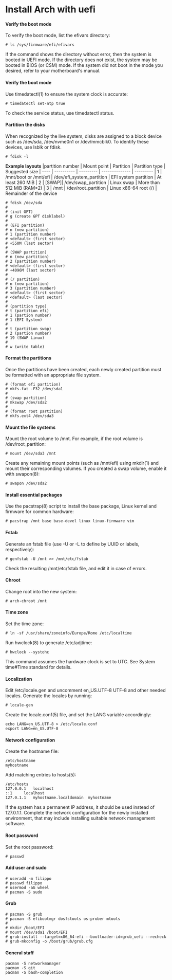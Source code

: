 # Install Arch with uefi

#### Verify the boot mode
To verify the boot mode, list the efivars directory:
```
# ls /sys/firmware/efi/efivars
```
If the command shows the directory without error, then the system is booted in UEFI mode. If the directory does not exist, the system may be booted in BIOS (or CSM) mode. If the system did not boot in the mode you desired, refer to your motherboard's manual.

#### Verify the boot mode
Use timedatectl(1) to ensure the system clock is accurate:
```
# timedatectl set-ntp true
```
To check the service status, use timedatectl status.

#### Partition the disks
When recognized by the live system, disks are assigned to a block device such as /dev/sda, /dev/nvme0n1 or /dev/mmcblk0. To identify these devices, use lsblk or fdisk.
```
# fdisk -l
```
**Example layouts**
|partition number | Mount point | Partition | Partition type | Suggested size
| ---- | ----------  | --------- | -------------- | --------- 
| 1 | /mnt/boot or /mnt/efi |	/dev/efi_system_partition	| EFI system partition |	At least 260 MiB
| 2 | [SWAP]| /dev/swap_partition	| Linux swap	| More than 512 MiB (RAM*2)
| 3 | /mnt |	/dev/root_partition	| Linux x86-64 root (/)	| Remainder of the device

```
# fdisk /dev/sda
#
# (init GPT)
# g (create GPT disklabel)
#
# (EFI partition)
# n (new partition)
# 1 (partition number)
# <default> (first sector)
# +550M (last sector)
#
# (SWAP partition)
# n (new partition)
# 2 (partition number)
# <default> (first sector)
# +4096M (last sector)
#
# (/ partition)
# n (new partition)
# 3 (partition number)
# <default> (first sector)
# <default> (last sector)
#
# (partition type)
# t (partition efi)
# 1 (partion number)
# 1 (EFI System)
#
# t (partition swap)
# 2 (partion number)
# 19 (SWAP Linux)
# 
# w (write table)
```

#### Format the partitions
Once the partitions have been created, each newly created partition must be formatted with an appropriate file system. 
```
# (format efi partition)
# mkfs.fat -F32 /dev/sda1
#
# (swap partition)
# mkswap /dev/sda2
# 
# (format root partition)
# mkfs.ext4 /dev/sda3
```

#### Mount the file systems
Mount the root volume to /mnt. For example, if the root volume is /dev/root_partition:
```
# mount /dev/sda3 /mnt
```
Create any remaining mount points (such as /mnt/efi) using mkdir(1) and mount their corresponding volumes.
If you created a swap volume, enable it with swapon(8):
```
# swapon /dev/sda2
```

#### Install essential packages
Use the pacstrap(8) script to install the base package, Linux kernel and firmware for common hardware:
```
# pacstrap /mnt base base-devel linux linux-firmware vim
```

#### Fstab
Generate an fstab file (use -U or -L to define by UUID or labels, respectively):
```
# genfstab -U /mnt >> /mnt/etc/fstab
```
Check the resulting /mnt/etc/fstab file, and edit it in case of errors.

#### Chroot
Change root into the new system:
```
# arch-chroot /mnt
```

#### Time zone
Set the time zone:
```
# ln -sf /usr/share/zoneinfo/Europe/Rome /etc/localtime
```
Run hwclock(8) to generate /etc/adjtime:
```
# hwclock --systohc
```
This command assumes the hardware clock is set to UTC. See System time#Time standard for details.

#### Localization
Edit /etc/locale.gen and uncomment en_US.UTF-8 UTF-8 and other needed locales. Generate the locales by running:
```
# locale-gen
```
Create the locale.conf(5) file, and set the LANG variable accordingly:
```
echo LANG=en_US.UTF-8 > /etc/locale.conf
export LANG=en_US.UTF-8
```

#### Network configuration
Create the hostname file:
```
/etc/hostname
myhostname
```
Add matching entries to hosts(5):
```
/etc/hosts
127.0.0.1	localhost
::1		localhost
127.0.1.1	myhostname.localdomain	myhostname
```
If the system has a permanent IP address, it should be used instead of 127.0.1.1.
Complete the network configuration for the newly installed environment, that may include installing suitable network management software.

#### Root password
Set the root password:
```
# passwd
```

#### Add user and sudo
```
# useradd -m filippo
# passwd filippo
# usermod -aG wheel
# pacman -S sudo
```

#### Grub
```
# pacman -S grub 
# pacman -S efibootmgr dosfstools os-prober mtools
#
# mkdir /boot/EFI
# mount /dev/sda1 /boot/EFI
# grub-install --target=x86_64-efi --bootloader-id=grub_uefi --recheck
# grub-mkconfig -o /boot/grub/grub.cfg

```

#### General staff
```
pacman -S networkmanager
pacman -S git
pacman -S bash-completion
```


